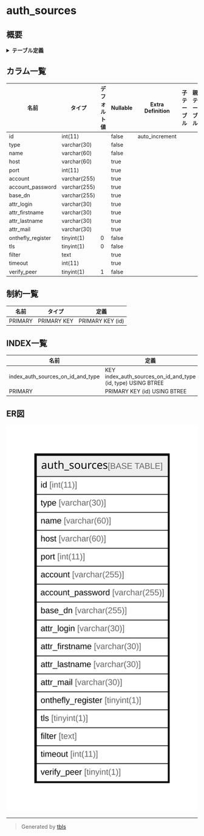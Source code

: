 # auth_sources

## 概要

<details>
<summary><strong>テーブル定義</strong></summary>

```sql
CREATE TABLE `auth_sources` (
  `id` int(11) NOT NULL AUTO_INCREMENT,
  `type` varchar(30) NOT NULL DEFAULT '',
  `name` varchar(60) NOT NULL DEFAULT '',
  `host` varchar(60) DEFAULT NULL,
  `port` int(11) DEFAULT NULL,
  `account` varchar(255) DEFAULT NULL,
  `account_password` varchar(255) DEFAULT '',
  `base_dn` varchar(255) DEFAULT NULL,
  `attr_login` varchar(30) DEFAULT NULL,
  `attr_firstname` varchar(30) DEFAULT NULL,
  `attr_lastname` varchar(30) DEFAULT NULL,
  `attr_mail` varchar(30) DEFAULT NULL,
  `onthefly_register` tinyint(1) NOT NULL DEFAULT '0',
  `tls` tinyint(1) NOT NULL DEFAULT '0',
  `filter` text,
  `timeout` int(11) DEFAULT NULL,
  `verify_peer` tinyint(1) NOT NULL DEFAULT '1',
  PRIMARY KEY (`id`),
  KEY `index_auth_sources_on_id_and_type` (`id`,`type`)
) ENGINE=InnoDB DEFAULT CHARSET=utf8
```

</details>

## カラム一覧

| 名前                | タイプ          | デフォルト値       | Nullable | Extra Definition | 子テーブル      | 親テーブル      | コメント     |
| ----------------- | ------------ | ------------ | -------- | ---------------- | ---------- | ---------- | -------- |
| id                | int(11)      |              | false    | auto_increment   |            |            |          |
| type              | varchar(30)  |              | false    |                  |            |            |          |
| name              | varchar(60)  |              | false    |                  |            |            |          |
| host              | varchar(60)  |              | true     |                  |            |            |          |
| port              | int(11)      |              | true     |                  |            |            |          |
| account           | varchar(255) |              | true     |                  |            |            |          |
| account_password  | varchar(255) |              | true     |                  |            |            |          |
| base_dn           | varchar(255) |              | true     |                  |            |            |          |
| attr_login        | varchar(30)  |              | true     |                  |            |            |          |
| attr_firstname    | varchar(30)  |              | true     |                  |            |            |          |
| attr_lastname     | varchar(30)  |              | true     |                  |            |            |          |
| attr_mail         | varchar(30)  |              | true     |                  |            |            |          |
| onthefly_register | tinyint(1)   | 0            | false    |                  |            |            |          |
| tls               | tinyint(1)   | 0            | false    |                  |            |            |          |
| filter            | text         |              | true     |                  |            |            |          |
| timeout           | int(11)      |              | true     |                  |            |            |          |
| verify_peer       | tinyint(1)   | 1            | false    |                  |            |            |          |

## 制約一覧

| 名前      | タイプ         | 定義               |
| ------- | ----------- | ---------------- |
| PRIMARY | PRIMARY KEY | PRIMARY KEY (id) |

## INDEX一覧

| 名前                                | 定義                                                           |
| --------------------------------- | ------------------------------------------------------------ |
| index_auth_sources_on_id_and_type | KEY index_auth_sources_on_id_and_type (id, type) USING BTREE |
| PRIMARY                           | PRIMARY KEY (id) USING BTREE                                 |

## ER図

![er](auth_sources.svg)

---

> Generated by [tbls](https://github.com/k1LoW/tbls)
